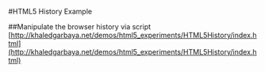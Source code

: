 #HTML5 History Example

##Manipulate the browser history via script
[http://khaledgarbaya.net/demos/html5_experiments/HTML5History/index.html](http://khaledgarbaya.net/demos/html5_experiments/HTML5History/index.html)
